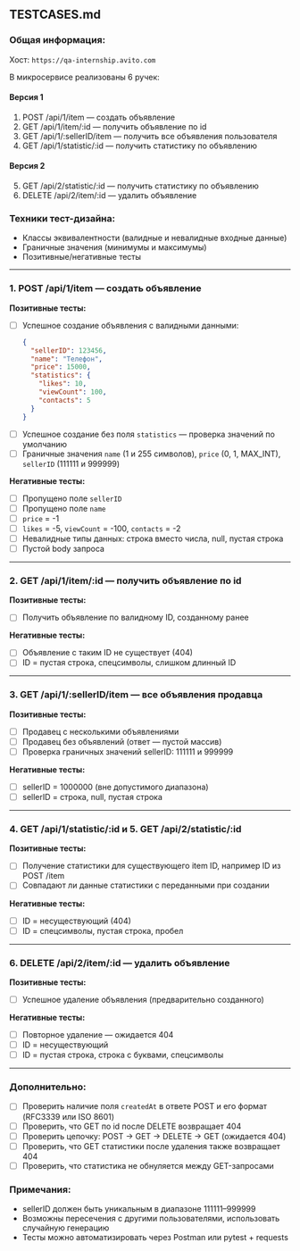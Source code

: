 ## TESTCASES.md

### Общая информация:
Хост: `https://qa-internship.avito.com`

В микросервисе реализованы 6 ручек:

#### Версия 1
1. POST /api/1/item — создать объявление
2. GET /api/1/item/:id — получить объявление по id
3. GET /api/1/:sellerID/item — получить все объявления пользователя
4. GET /api/1/statistic/:id — получить статистику по объявлению

#### Версия 2
5. GET /api/2/statistic/:id — получить статистику по объявлению
6. DELETE /api/2/item/:id — удалить объявление

### Техники тест-дизайна:
- Классы эквивалентности (валидные и невалидные входные данные)
- Граничные значения (минимумы и максимумы)
- Позитивные/негативные тесты

---

### 1. POST /api/1/item — создать объявление
**Позитивные тесты:**
- [ ] Успешное создание объявления с валидными данными:
  ```json
  {
    "sellerID": 123456,
    "name": "Телефон",
    "price": 15000,
    "statistics": {
      "likes": 10,
      "viewCount": 100,
      "contacts": 5
    }
  }
  ```
- [ ] Успешное создание без поля `statistics` — проверка значений по умолчанию
- [ ] Граничные значения `name` (1 и 255 символов), `price` (0, 1, MAX_INT), `sellerID` (111111 и 999999)

**Негативные тесты:**
- [ ] Пропущено поле `sellerID`
- [ ] Пропущено поле `name`
- [ ] `price` = -1
- [ ] `likes` = -5, `viewCount` = -100, `contacts` = -2
- [ ] Невалидные типы данных: строка вместо числа, null, пустая строка
- [ ] Пустой body запроса

---

### 2. GET /api/1/item/:id — получить объявление по id
**Позитивные тесты:**
- [ ] Получить объявление по валидному ID, созданному ранее

**Негативные тесты:**
- [ ] Объявление с таким ID не существует (404)
- [ ] ID = пустая строка, спецсимволы, слишком длинный ID

---

### 3. GET /api/1/:sellerID/item — все объявления продавца
**Позитивные тесты:**
- [ ] Продавец с несколькими объявлениями
- [ ] Продавец без объявлений (ответ — пустой массив)
- [ ] Проверка граничных значений sellerID: 111111 и 999999

**Негативные тесты:**
- [ ] sellerID = 1000000 (вне допустимого диапазона)
- [ ] sellerID = строка, null, пустая строка

---

### 4. GET /api/1/statistic/:id и 5. GET /api/2/statistic/:id
**Позитивные тесты:**
- [ ] Получение статистики для существующего item ID, например ID из POST /item
- [ ] Совпадают ли данные статистики с переданными при создании

**Негативные тесты:**
- [ ] ID = несуществующий (404)
- [ ] ID = спецсимволы, пустая строка, пробел

---

### 6. DELETE /api/2/item/:id — удалить объявление
**Позитивные тесты:**
- [ ] Успешное удаление объявления (предварительно созданного)

**Негативные тесты:**
- [ ] Повторное удаление — ожидается 404
- [ ] ID = несуществующий
- [ ] ID = пустая строка, строка с буквами, спецсимволы

---

### Дополнительно:
- [ ] Проверить наличие поля `createdAt` в ответе POST и его формат (RFC3339 или ISO 8601)
- [ ] Проверить, что GET по id после DELETE возвращает 404
- [ ] Проверить цепочку: POST → GET → DELETE → GET (ожидается 404)
- [ ] Проверить, что GET статистики после удаления также возвращает 404
- [ ] Проверить, что статистика не обнуляется между GET-запросами

### Примечания:
- sellerID должен быть уникальным в диапазоне 111111–999999
- Возможны пересечения с другими пользователями, использовать случайную генерацию
- Тесты можно автоматизировать через Postman или pytest + requests


